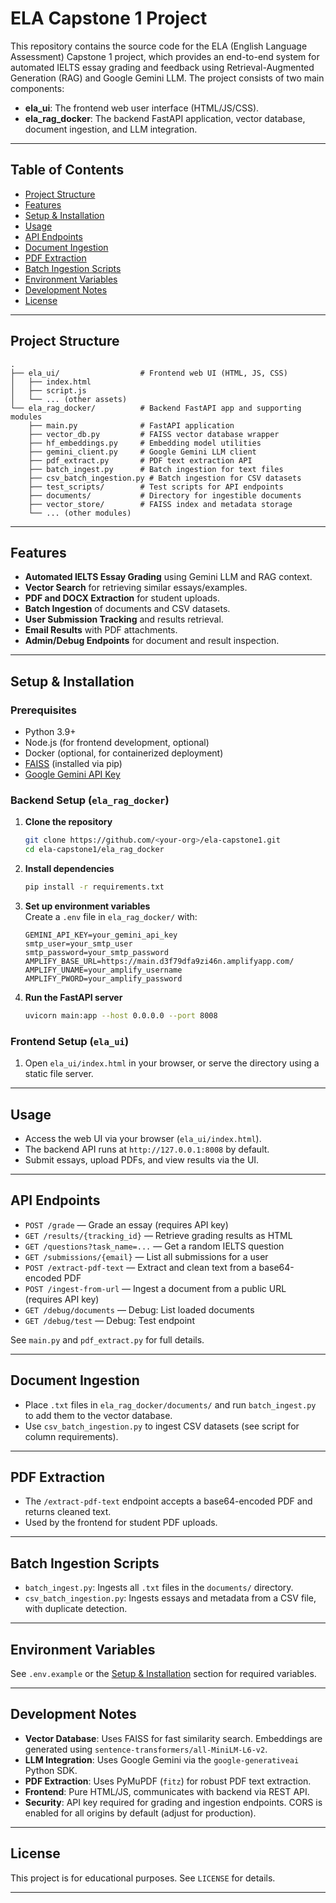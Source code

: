 # ELA Capstone 1 Project

This repository contains the source code for the ELA (English Language Assessment) Capstone 1 project, which provides an end-to-end system for automated IELTS essay grading and feedback using Retrieval-Augmented Generation (RAG) and Google Gemini LLM. The project consists of two main components:

- **ela_ui**: The frontend web user interface (HTML/JS/CSS).
- **ela_rag_docker**: The backend FastAPI application, vector database, document ingestion, and LLM integration.

---

## Table of Contents

- [Project Structure](#project-structure)
- [Features](#features)
- [Setup & Installation](#setup--installation)
- [Usage](#usage)
- [API Endpoints](#api-endpoints)
- [Document Ingestion](#document-ingestion)
- [PDF Extraction](#pdf-extraction)
- [Batch Ingestion Scripts](#batch-ingestion-scripts)
- [Environment Variables](#environment-variables)
- [Development Notes](#development-notes)
- [License](#license)

---

## Project Structure

```
.
├── ela_ui/                  # Frontend web UI (HTML, JS, CSS)
│   ├── index.html
│   ├── script.js
│   └── ... (other assets)
└── ela_rag_docker/          # Backend FastAPI app and supporting modules
    ├── main.py              # FastAPI application
    ├── vector_db.py         # FAISS vector database wrapper
    ├── hf_embeddings.py     # Embedding model utilities
    ├── gemini_client.py     # Google Gemini LLM client
    ├── pdf_extract.py       # PDF text extraction API
    ├── batch_ingest.py      # Batch ingestion for text files
    ├── csv_batch_ingestion.py # Batch ingestion for CSV datasets
    ├── test_scripts/        # Test scripts for API endpoints
    ├── documents/           # Directory for ingestible documents
    ├── vector_store/        # FAISS index and metadata storage
    └── ... (other modules)
```

---

## Features

- **Automated IELTS Essay Grading** using Gemini LLM and RAG context.
- **Vector Search** for retrieving similar essays/examples.
- **PDF and DOCX Extraction** for student uploads.
- **Batch Ingestion** of documents and CSV datasets.
- **User Submission Tracking** and results retrieval.
- **Email Results** with PDF attachments.
- **Admin/Debug Endpoints** for document and result inspection.

---

## Setup & Installation

### Prerequisites

- Python 3.9+
- Node.js (for frontend development, optional)
- Docker (optional, for containerized deployment)
- [FAISS](https://github.com/facebookresearch/faiss) (installed via pip)
- [Google Gemini API Key](https://ai.google.dev/)

### Backend Setup (`ela_rag_docker`)

1. **Clone the repository**  
   ```sh
   git clone https://github.com/<your-org>/ela-capstone1.git
   cd ela-capstone1/ela_rag_docker
   ```

2. **Install dependencies**  
   ```sh
   pip install -r requirements.txt
   ```

3. **Set up environment variables**  
   Create a `.env` file in `ela_rag_docker/` with:
   ```
   GEMINI_API_KEY=your_gemini_api_key
   smtp_user=your_smtp_user
   smtp_password=your_smtp_password
   AMPLIFY_BASE_URL=https://main.d3f79dfa9zi46n.amplifyapp.com/
   AMPLIFY_UNAME=your_amplify_username
   AMPLIFY_PWORD=your_amplify_password
   ```

4. **Run the FastAPI server**  
   ```sh
   uvicorn main:app --host 0.0.0.0 --port 8008
   ```

### Frontend Setup (`ela_ui`)

1. Open `ela_ui/index.html` in your browser, or serve the directory using a static file server.

---

## Usage

- Access the web UI via your browser (`ela_ui/index.html`).
- The backend API runs at `http://127.0.0.1:8008` by default.
- Submit essays, upload PDFs, and view results via the UI.

---

## API Endpoints

- `POST /grade` — Grade an essay (requires API key)
- `GET /results/{tracking_id}` — Retrieve grading results as HTML
- `GET /questions?task_name=...` — Get a random IELTS question
- `GET /submissions/{email}` — List all submissions for a user
- `POST /extract-pdf-text` — Extract and clean text from a base64-encoded PDF
- `POST /ingest-from-url` — Ingest a document from a public URL (requires API key)
- `GET /debug/documents` — Debug: List loaded documents
- `GET /debug/test` — Debug: Test endpoint

See `main.py` and `pdf_extract.py` for full details.

---

## Document Ingestion

- Place `.txt` files in `ela_rag_docker/documents/` and run `batch_ingest.py` to add them to the vector database.
- Use `csv_batch_ingestion.py` to ingest CSV datasets (see script for column requirements).

---

## PDF Extraction

- The `/extract-pdf-text` endpoint accepts a base64-encoded PDF and returns cleaned text.
- Used by the frontend for student PDF uploads.

---

## Batch Ingestion Scripts

- `batch_ingest.py`: Ingests all `.txt` files in the `documents/` directory.
- `csv_batch_ingestion.py`: Ingests essays and metadata from a CSV file, with duplicate detection.

---

## Environment Variables

See `.env.example` or the [Setup & Installation](#setup--installation) section for required variables.

---

## Development Notes

- **Vector Database**: Uses FAISS for fast similarity search. Embeddings are generated using `sentence-transformers/all-MiniLM-L6-v2`.
- **LLM Integration**: Uses Google Gemini via the `google-generativeai` Python SDK.
- **PDF Extraction**: Uses PyMuPDF (`fitz`) for robust PDF text extraction.
- **Frontend**: Pure HTML/JS, communicates with backend via REST API.
- **Security**: API key required for grading and ingestion endpoints. CORS is enabled for all origins by default (adjust for production).

---

## License

This project is for educational purposes. See `LICENSE` for details.

---
